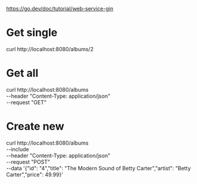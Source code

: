 https://go.dev/doc/tutorial/web-service-gin

# Get single
curl http://localhost:8080/albums/2

# Get all
curl http://localhost:8080/albums \
    --header "Content-Type: application/json" \
    --request "GET"

# Create new
curl http://localhost:8080/albums \
    --include \
    --header "Content-Type: application/json" \
    --request "POST" \
    --data '{"id": "4","title": "The Modern Sound of Betty Carter","artist": "Betty Carter","price": 49.99}'
